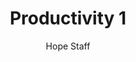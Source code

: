 ---
image: /assets/img/kl/kl_productivity_1.png
title: Productivity 1
number: 1
categories:
  - Meditations
  - Carpe diem
  - Productivity
author: Hope Staff
notes: Productivity 1
embed: >-
  <iframe style="border-radius:12px" src="https://open.spotify.com/embed/episode/5BNyp7pdePgwQV0z0HCM1g?utm_source=generator" width="100%" height="352" frameBorder="0" allowfullscreen="" allow="autoplay; clipboard-write; encrypted-media; fullscreen; picture-in-picture" loading="lazy"></iframe>
transcript: >-
  SOME LINES OF TEXT START HERE
---